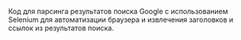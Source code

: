 Код для парсинга результатов поиска Google с использованием Selenium для автоматизации браузера и извлечения заголовков и ссылок из результатов поиска.
